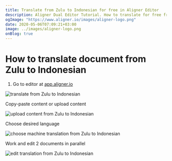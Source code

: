 ```yaml
---
title: Translate from Zulu to Indonesian for free in Aligner Editor
description: Aligner Dual Editor Tutorial. How to translate for free from Zulu to Indonesian. Aligner is multilingual document management platform. 
ogImage: "https://www.aligner.io/images/aligner-logo.png"
date: 2020-05-06T07:09:21+03:00
image: ../images/aligner-logo.png
onBlog: true
---
```


# How to translate document from Zulu to Indonesian

1. Go to editor at [app.aligner.io](https://app.aligner.io "Aligner App web page")

![translate from Zulu to Indonesian](../aligner-blank-editor.png "translate from Zulu to Indonesian")

Copy-paste content or upload content

![upload content from Zulu to Indonesian](../aligner-uploaded-document.png "upload content from Zulu to Indonesian")

Choose desired language

![choose machine translation from Zulu to Indonesian](../aligner-language-dropdown.png "choose machine translation from Zulu to Indonesian")

Work and edit 2 documents in parallel

![edit translation from Zulu to Indonesian](../aligner-double-sitded-editor.png "edit translation from Zulu to Indonesian")


